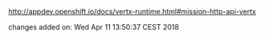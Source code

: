 http://appdev.openshift.io/docs/vertx-runtime.html#mission-http-api-vertx

 
 changes added on: Wed Apr 11 13:50:37 CEST 2018